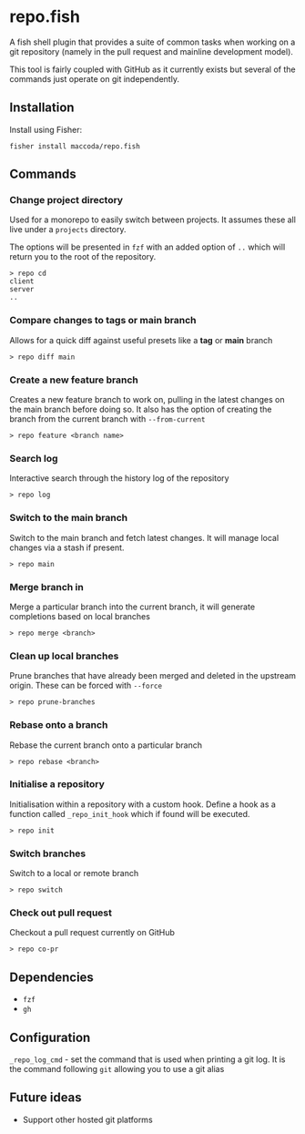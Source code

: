 # repo.fish

A fish shell plugin that provides a suite of common tasks when working on a git
repository (namely in the pull request and mainline development model).

This tool is fairly coupled with GitHub as it currently exists but several of
the commands just operate on git independently.

## Installation

Install using Fisher:

```console
fisher install maccoda/repo.fish
```

## Commands

### Change project directory

Used for a monorepo to easily switch between projects. It assumes these all live
under a `projects` directory.

The options will be presented in `fzf` with an added option of `..` which will
return you to the root of the repository.

```console
> repo cd
client
server
..
```

### Compare changes to tags or main branch

Allows for a quick diff against useful presets like a **tag** or **main** branch

```console
> repo diff main
```

### Create a new feature branch

Creates a new feature branch to work on, pulling in the latest changes on the
main branch before doing so. It also has the option of creating the branch from
the current branch with `--from-current`

```console
> repo feature <branch name>
```

### Search log

Interactive search through the history log of the repository

```console
> repo log
```

### Switch to the main branch

Switch to the main branch and fetch latest changes. It will manage local changes
via a stash if present.

```console
> repo main
```

### Merge branch in

Merge a particular branch into the current branch, it will generate
completions based on local branches

```console
> repo merge <branch>
```

### Clean up local branches

Prune branches that have already been merged and deleted in the upstream origin.
These can be forced with `--force`

```console
> repo prune-branches
```

### Rebase onto a branch

Rebase the current branch onto a particular branch

```console
> repo rebase <branch>
```

### Initialise a repository

Initialisation within a repository with a custom hook. Define a hook as a
function called `_repo_init_hook` which if found will be executed.

```console
> repo init
```

### Switch branches

Switch to a local or remote branch

```console
> repo switch
```

### Check out pull request

Checkout a pull request currently on GitHub

```console
> repo co-pr
```

## Dependencies

- `fzf`
- `gh`

## Configuration

`_repo_log_cmd` - set the command that is used when printing a git log. It is the command following `git` allowing you to use a git alias

## Future ideas

- Support other hosted git platforms
